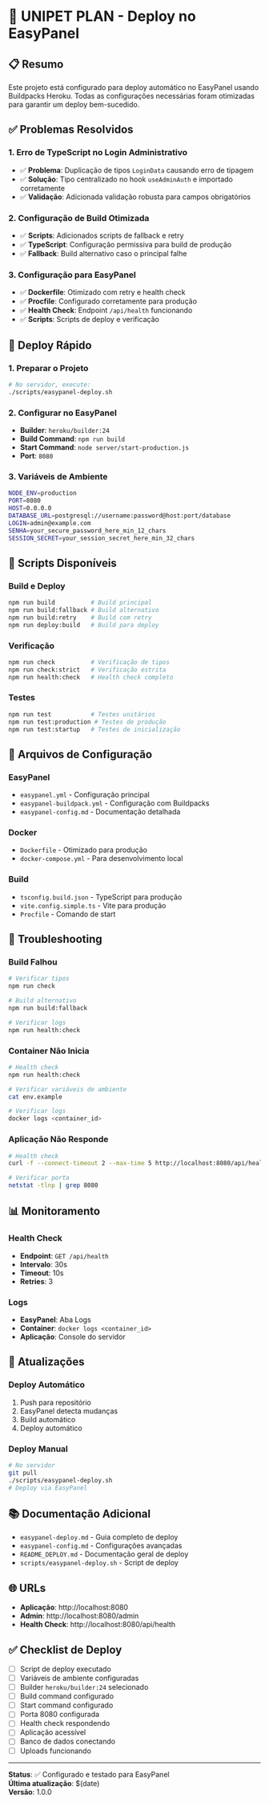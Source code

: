 # 🚀 UNIPET PLAN - Deploy no EasyPanel

## 📋 Resumo

Este projeto está configurado para deploy automático no EasyPanel usando Buildpacks Heroku. Todas as configurações necessárias foram otimizadas para garantir um deploy bem-sucedido.

## ✅ Problemas Resolvidos

### 1. Erro de TypeScript no Login Administrativo
- ✅ **Problema**: Duplicação de tipos `LoginData` causando erro de tipagem
- ✅ **Solução**: Tipo centralizado no hook `useAdminAuth` e importado corretamente
- ✅ **Validação**: Adicionada validação robusta para campos obrigatórios

### 2. Configuração de Build Otimizada
- ✅ **Scripts**: Adicionados scripts de fallback e retry
- ✅ **TypeScript**: Configuração permissiva para build de produção
- ✅ **Fallback**: Build alternativo caso o principal falhe

### 3. Configuração para EasyPanel
- ✅ **Dockerfile**: Otimizado com retry e health check
- ✅ **Procfile**: Configurado corretamente para produção
- ✅ **Health Check**: Endpoint `/api/health` funcionando
- ✅ **Scripts**: Scripts de deploy e verificação

## 🚀 Deploy Rápido

### 1. Preparar o Projeto
```bash
# No servidor, execute:
./scripts/easypanel-deploy.sh
```

### 2. Configurar no EasyPanel
- **Builder**: `heroku/builder:24`
- **Build Command**: `npm run build`
- **Start Command**: `node server/start-production.js`
- **Port**: `8080`

### 3. Variáveis de Ambiente
```bash
NODE_ENV=production
PORT=8080
HOST=0.0.0.0
DATABASE_URL=postgresql://username:password@host:port/database
LOGIN=admin@example.com
SENHA=your_secure_password_here_min_12_chars
SESSION_SECRET=your_session_secret_here_min_32_chars
```

## 🔧 Scripts Disponíveis

### Build e Deploy
```bash
npm run build          # Build principal
npm run build:fallback # Build alternativo
npm run build:retry    # Build com retry
npm run deploy:build   # Build para deploy
```

### Verificação
```bash
npm run check          # Verificação de tipos
npm run check:strict   # Verificação estrita
npm run health:check   # Health check completo
```

### Testes
```bash
npm run test           # Testes unitários
npm run test:production # Testes de produção
npm run test:startup   # Testes de inicialização
```

## 📁 Arquivos de Configuração

### EasyPanel
- `easypanel.yml` - Configuração principal
- `easypanel-buildpack.yml` - Configuração com Buildpacks
- `easypanel-config.md` - Documentação detalhada

### Docker
- `Dockerfile` - Otimizado para produção
- `docker-compose.yml` - Para desenvolvimento local

### Build
- `tsconfig.build.json` - TypeScript para produção
- `vite.config.simple.ts` - Vite para produção
- `Procfile` - Comando de start

## 🚨 Troubleshooting

### Build Falhou
```bash
# Verificar tipos
npm run check

# Build alternativo
npm run build:fallback

# Verificar logs
npm run health:check
```

### Container Não Inicia
```bash
# Health check
npm run health:check

# Verificar variáveis de ambiente
cat env.example

# Verificar logs
docker logs <container_id>
```

### Aplicação Não Responde
```bash
# Health check
curl -f --connect-timeout 2 --max-time 5 http://localhost:8080/api/health

# Verificar porta
netstat -tlnp | grep 8080
```

## 📊 Monitoramento

### Health Check
- **Endpoint**: `GET /api/health`
- **Intervalo**: 30s
- **Timeout**: 10s
- **Retries**: 3

### Logs
- **EasyPanel**: Aba Logs
- **Container**: `docker logs <container_id>`
- **Aplicação**: Console do servidor

## 🔄 Atualizações

### Deploy Automático
1. Push para repositório
2. EasyPanel detecta mudanças
3. Build automático
4. Deploy automático

### Deploy Manual
```bash
# No servidor
git pull
./scripts/easypanel-deploy.sh
# Deploy via EasyPanel
```

## 📚 Documentação Adicional

- `easypanel-deploy.md` - Guia completo de deploy
- `easypanel-config.md` - Configurações avançadas
- `README_DEPLOY.md` - Documentação geral de deploy
- `scripts/easypanel-deploy.sh` - Script de deploy

## 🌐 URLs

- **Aplicação**: http://localhost:8080
- **Admin**: http://localhost:8080/admin
- **Health Check**: http://localhost:8080/api/health

## ✅ Checklist de Deploy

- [ ] Script de deploy executado
- [ ] Variáveis de ambiente configuradas
- [ ] Builder `heroku/builder:24` selecionado
- [ ] Build command configurado
- [ ] Start command configurado
- [ ] Porta 8080 configurada
- [ ] Health check respondendo
- [ ] Aplicação acessível
- [ ] Banco de dados conectando
- [ ] Uploads funcionando

---

**Status**: ✅ Configurado e testado para EasyPanel  
**Última atualização**: $(date)  
**Versão**: 1.0.0
